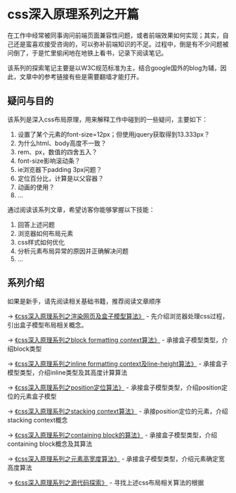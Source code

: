 # css深入原理系列之开篇

在工作中经常被同事询问前端页面兼容性问题，或者前端效果如何实现；其实，自己还是蛮喜欢接受咨询的，可以弥补前端知识的不足。过程中，倒是有不少问题被问倒了，于是忙里偷闲地在地铁上看书，记录下阅读笔记。

该系列的探索笔记主要是以W3C规范标准为主，结合google国外的blog为辅，因此，文章中的参考链接有些是需要翻墙才能打开。

## 疑问与目的

该系列是深入css布局原理，用来解释工作中碰到的一些疑问，主要如下：
1. 设置了某个元素的font-size=12px；但使用jquery获取得到13.333px？
2. 为什么html、body高度不一致？
3. rem、px，数值的四舍五入？
4. font-size影响滚动条？
5. ie浏览器下padding 3px问题？
6. 定位百分比，计算是以父容器？
7. 动画的使用？
8. ...

通过阅读该系列文章，希望访客你能够掌握以下技能：
1. 回答上述问题
2. 浏览器如何布局元素
3. css样式如何优化
4. 分析元素布局异常的原因并正确解决问题
5. ...

## 系列介绍

如果是新手，请先阅读相关基础书籍，推荐阅读文章顺序

-> [《css深入原理系列之渲染网页及盒子模型算法》](%e6%b8%b2%e6%9f%93%e7%bd%91%e9%a1%b5%e5%8f%8a%e7%9b%92%e5%ad%90%e6%a8%a1%e5%9e%8b%e7%ae%97%e6%b3%95.md) - 先介绍浏览器处理css过程，引出盒子模型布局相关概念。

-> [《css深入原理系列之block formatting context算法》](block%20formatting%20context%e7%ae%97%e6%b3%95.md) - 承接盒子模型类型，介绍block类型

-> [《css深入原理系列之inline formatting context及line-height算法》](inline%20formatting%20context%e5%8f%8aline-height%e7%ae%97%e6%b3%95.md) - 承接盒子模型类型，介绍inline类型及其高度计算算法

-> [《css深入原理系列之position定位算法》](position%e5%ae%9a%e4%bd%8d%e7%ae%97%e6%b3%95.md) - 承接盒子模型类型，介绍position定位的元素盒子模型

-> [《css深入原理系列之stacking context算法》](stacking%20context%e7%ae%97%e6%b3%95.md) - 承接position定位的元素，介绍stacking context概念

-> [《css深入原理系列之containing block的算法》](containing%20block%e7%ae%97%e6%b3%95.md) - 承接盒子模型类型，介绍containing block概念及其算法

-> [《css深入原理系列之元素高宽度算法》](%e5%85%83%e7%b4%a0%e9%ab%98%e5%ae%bd%e5%ba%a6%e7%ae%97%e6%b3%95.md) - 承接盒子模型类型，介绍元素确定宽高度算法

-> [《css深入原理系列之源代码探索》](%e6%ba%90%e4%bb%a3%e7%a0%81%e6%8e%a2%e7%b4%a2.md) - 寻找上述css布局相关算法的根据
